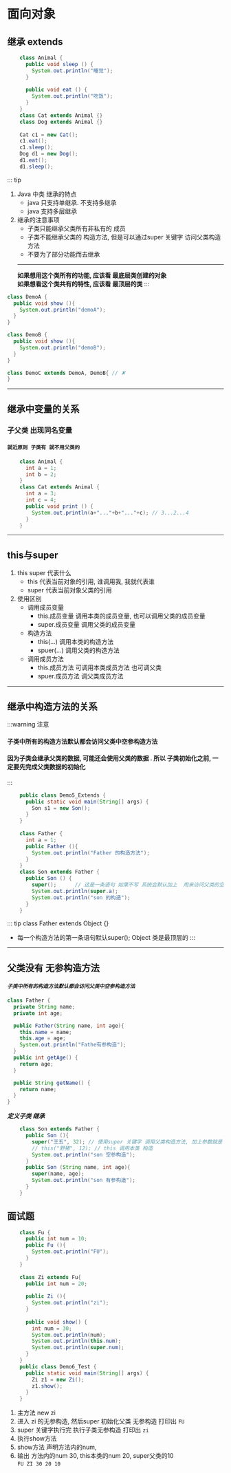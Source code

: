 # 面向对象

## 继承 extends

```` java
    class Animal {
      public void sleep () {
        System.out.println("睡觉");
      }
    
      public void eat () {
        System.out.println("吃饭");
      }
    }
    class Cat extends Animal {}
    class Dog extends Animal {}
    
    Cat c1 = new Cat();
    c1.eat();
    c1.sleep();
    Dog d1 = new Dog();
    d1.eat();
    d1.sleep();

````
::: tip
1. Java 中类 继承的特点
    * java 只支持单继承. 不支持多继承
    * java 支持多层继承
3. 继承的注意事项
    * 子类只能继承父类所有非私有的 成员
    * 子类不能继承父类的 构造方法, 但是可以通过super 关键字 访问父类构造方法
    * 不要为了部分功能而去继承
    ---
    **如果想用这个类所有的功能, 应该看 最底层类创建的对象**  
    **如果想看这个类共有的特性, 应该看 最顶层的类**
:::
```` java {13,14,15}
class DemoA {
  public void show (){
    System.out.println("demoA");
  }
}

class DemoB {
  public void show (){
    System.out.println("demoB"); 
  }
}

class DemoC extends DemoA, DemoB{ // ✘ 
}
````
---

## 继承中变量的关系 

### 子父类 出现同名变量 
#### `就近原则 子类有 就不用父类的`

``` java
    class Animal {
      int a = 1;
      int b = 2;
    }
    class Cat extends Animal {
      int a = 3;
      int c = 4;
      public void print () {
        System.out.println(a+"..."+b+"..."+c); // 3...2...4
      }
    }
```
---
## this与super

1. this super 代表什么
    - this 代表当前对象的引用, 谁调用我, 我就代表谁  
    - super 代表当前对象父类的引用 
2. 使用区别
    - 调用成员变量
        - this.成员变量   调用本类的成员变量, 也可以调用父类的成员变量
        - super.成员变量  调用父类的成员变量
    - 构造方法 
        - this(...) 调用本类的构造方法
        - spuer(...) 调用父类的构造方法
    - 调用成员方法
        - this.成员方法  可调用本类成员方法  也可调父类
        - spuer.成员方法 调父类成员方法
---
## 继承中构造方法的关系
:::warning 注意
#### 子类中所有的构造方法默认都会访问父类中空参构造方法
#### 因为子类会继承父类的数据, 可能还会使用父类的数据 . 所以 子类初始化之前, 一定要先完成父类数据的初始化
:::
```` java
    public class Demo5_Extends {
      public static void main(String[] args) {
        Son s1 = new Son();
      }
    }
    
    class Father {
      int a = 1;
      public Father (){
        System.out.println("Father 的构造方法");
      }
    }
    class Son extends Father {
      public Son () {
        super();      // 这是一条语句 如果不写 系统会默认加上  用来访问父类的空参构造
        System.out.println(super.a);
        System.out.println("son 的构造");
      }
    }
````
::: tip
class Father extends Object {}
* 每一个构造方法的第一条语句默认super();  Object 类是最顶层的
:::

---------------
## 父类没有 无参构造方法

#### ***`子类中所有的构造方法默认都会访问父类中空参构造方法`***
````java
class Father {
  private String name;
  private int age;

  public Father(String name, int age){
    this.name = name;
    this.age = age;
    System.out.println("Fathe有参构造");
  }
  public int getAge() {
    return age;
  }

  public String getName() {
    return name;
  }
}

````
***定义子类 继承***
````java
    class Son extends Father {
      public Son (){
        super("王五", 32); // 使用super 关键字 调用父类构造方法, 加上参数就是 父类有参 构造方法
        // this("野猪", 12); // this 调用本类 构造
        System.out.println("son 空参构造");
      }
      public Son (String name, int age){
        super(name, age);  
        System.out.println("son 有参构造");
      }
    }
````
## 面试题
````java
    class Fu {
      public int num = 10;
      public Fu (){
        System.out.println("FU");
      }
    }
    
    class Zi extends Fu{
      public int num = 20;
    
      public Zi (){
        System.out.println("zi");
      }
    
      public void show() {
        int num = 30;
        System.out.println(num);
        System.out.println(this.num);
        System.out.println(super.num);
      }
    }
    public class Demo6_Test {
      public static void main(String[] args) {
        Zi z1 = new Zi();
        z1.show();
      }
    }
````
1. 主方法 new zi 
2. 进入 zi 的无参构造, 然后super 初始化父类 无参构造 打印出 `FU`
3. super 关键字执行完 执行子类无参构造  打印出 `zi`
4. 执行show方法
5. show方法 声明方法内的num,
6. 输出 方法内的num 30, this本类的num 20, super父类的10  
`FU ZI 30 20 10`



